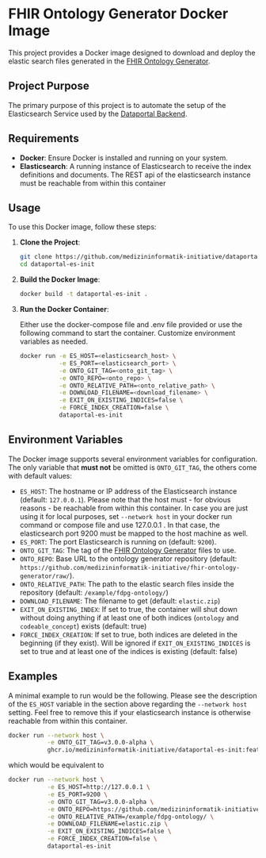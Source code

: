 # FHIR Ontology Generator Docker Image

This project provides a Docker image designed to download and deploy the elastic search files generated in the [FHIR Ontology Generator](https://github.com/medizininformatik-initiative/fhir-ontology-generator).

## Project Purpose

The primary purpose of this project is to automate the setup of the Elasticsearch Service used by the [Dataportal Backend](https://github.com/medizininformatik-initiative/feasibility-backend).

## Requirements

- **Docker**: Ensure Docker is installed and running on your system.
- **Elasticsearch**: A running instance of Elasticsearch to receive the index definitions and documents. The REST api of the elasticsearch instance must be reachable from within this container

## Usage

To use this Docker image, follow these steps:

1. **Clone the Project**:
   ```bash
   git clone https://github.com/medizininformatik-initiative/dataportal-es-init
   cd dataportal-es-init
   ```

2. **Build the Docker Image**:
   ```bash
   docker build -t dataportal-es-init .
   ```

3. **Run the Docker Container**:

   Either use the docker-compose file and .env file provided or use the following command to start the container. Customize environment variables as needed.
   ```bash
   docker run -e ES_HOST=<elasticsearch_host> \
              -e ES_PORT=<elasticsearch_port> \
              -e ONTO_GIT_TAG=<onto_git_tag> \
              -e ONTO_REPO=<onto_repo> \
              -e ONTO_RELATIVE_PATH=<onto_relative_path> \
              -e DOWNLOAD_FILENAME=<download_filename> \
              -e EXIT_ON_EXISTING_INDICES=false \
              -e FORCE_INDEX_CREATION=false \
              dataportal-es-init
   ```

## Environment Variables

The Docker image supports several environment variables for configuration. The only variable that **must not** be omitted is `ONTO_GIT_TAG`, the others come with default values:

- `ES_HOST`: The hostname or IP address of the Elasticsearch instance (default: `127.0.0.1`). Please note that the host must - for obvious reasons - be reachable from within this container. In case you are just using it for local purposes, set `--network host` in your docker run command or compose file and use 127.0.0.1 . In that case, the elasticsearch port 9200 must be mapped to the host machine as well.
- `ES_PORT`: The port Elasticsearch is running on (default: `9200`).
- `ONTO_GIT_TAG`: The tag of the [FHIR Ontology Generator](https://github.com/medizininformatik-initiative/fhir-ontology-generator) files to use.
- `ONTO_REPO`: Base URL to the ontology generator repository (default: `https://github.com/medizininformatik-initiative/fhir-ontology-generator/raw/`).
- `ONTO_RELATIVE_PATH`: The path to the elastic search files inside the repository (default: `/example/fdpg-ontology/`) 
- `DOWNLOAD_FILENAME`: The filename to get (default: `elastic.zip`)
- `EXIT_ON_EXISTING_INDEX`: If set to true, the container will shut down without doing anything if at least one of both indices (`ontology` and `codeable_concept`) exists (default: true)
- `FORCE_INDEX_CREATION`: If set to true, both indices are deleted in the beginning (if they exist). Will be ignored if `EXIT_ON_EXISTING_INDICES` is set to true and at least one of the indices is existing (default: false)

## Examples

A minimal example to run would be the following. Please see the description of the `ES_HOST` variable in the section above regarding the `--network host` setting. Feel free to remove this if your elasticsearch instance is otherwise reachable from within this container.

```bash
docker run --network host \
           -e ONTO_GIT_TAG=v3.0.0-alpha \
           ghcr.io/medizininformatik-initiative/dataportal-es-init:feature-1-create-es-init-container
```

which would be equivalent to

```bash
docker run --network host \
           -e ES_HOST=http://127.0.0.1 \
           -e ES_PORT=9200 \
           -e ONTO_GIT_TAG=v3.0.0-alpha \
           -e ONTO_REPO=https://github.com/medizininformatik-initiative/fhir-ontology-generator/raw/ \
           -e ONTO_RELATIVE_PATH=/example/fdpg-ontology/ \
           -e DOWNLOAD_FILENAME=elastic.zip \
           -e EXIT_ON_EXISTING_INDICES=false \
           -e FORCE_INDEX_CREATION=false \
           dataportal-es-init
```